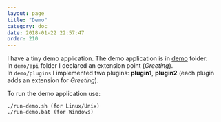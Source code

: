 ```yaml
---
layout: page
title: "Demo"
category: doc
date: 2018-01-22 22:57:47
order: 210
---
```


I have a tiny demo application. The demo application is in [demo](https://github.com/pf4j/pf4j/tree/master/demo) folder.  
In `demo/api` folder I declared an extension point (_Greeting_).  
In `demo/plugins` I implemented two plugins: __plugin1__, __plugin2__ (each plugin adds an extension for _Greeting_).  

To run the demo application use:  

```
./run-demo.sh (for Linux/Unix)
./run-demo.bat (for Windows)
```
